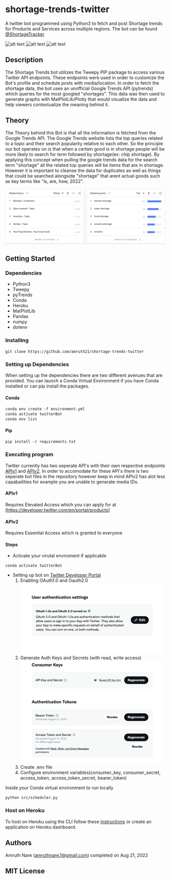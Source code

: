# shortage-trends-twitter
A twitter bot programmed using Python3 to fetch and post Shortage trends for Products and Services across multiple regions. The bot can be found [@ShortageTracker](https://twitter.com/ShortageTracker)


![alt text](https://img.shields.io/github/languages/top/amruth21/shortage-trends-twitter "test") 
![alt text](https://img.shields.io/github/commit-activity/y/amruth21/shortage-trends-twitter "test")
![alt text](https://img.shields.io/github/stars/amruth21/shortage-trends-twitter?style=social "test")

## Description

The Shortage Trends bot utilizes the Tweepy PIP package to access various Twitter API endpoints. These endpoints were used in order to customize the Bot's profile and schedule posts with media/location. In order to fetch the shortage data, the bot uses an unofficial Google Trends API (pytrends) which queries for the most googled "shortages". This data was then used to generate graphs with MatPlotLib/Plotly that would visualize the data and help viewers contextualize the meaning behind it.  

## Theory

The Theory behind this Bot is that all the information is fetched from the Google Trends API. The Google Trends website lists the top queries related to a topic and their search popularity relative to each other. So the principle our bot operates on is that when a certain good is in shortage people will be more likely to search for term followed by shortage(ex: chip shortage). By applying this concept when pulling the google trends data for the search term "shortage" all the related top queries will be items that are in shortage. However it is important to cleanse the data for duplicates as well as things that could be searched alongside "shortage" that arent actual goods such as key terms like "is, are, how, 2022".  

![Alt text](static/trends.png?raw=true "Trends")


## Getting Started

### Dependencies

* Python3
* Tweepy
* pyTrends
* Conda
* Heroku
* MatPlotLib
* Pandas
* numpy
* dotenv

### Installing

```
git clone https://github.com/amruth21/shortage-trends-twitter
```

### Setting up Dependencies

When setting up the dependencies there are two different avenues that are provided. You can launch a Conda Virtual Environment if you have Conda installed or can pip install the packages.

#### Conda

```
conda env create -f environment.yml
conda activate twitterBot
conda env list
```
#### Pip

```
pip install -r requirements.txt
```

### Executing program

Twitter currently has two seperate API's with their own respective endpoints [APIv1](https://developer.twitter.com/en/docs/twitter-api/v1) and [APIv2](https://developer.twitter.com/en/support/twitter-api/v2). In order to accomodate for these API's there is two seperate bot files in the repository however keep in mind APIv2 has alot less capabailities for example you are unable to generate media IDs.

#### APIv1
Requires Elevated Access which you can apply for at [https://developer.twitter.com/en/portal/products]

#### APIv2
Requires Essential Access which is granted to everyone

#### Steps

* Activate your virutal enviroment if applicable

```
conda activate twitterBot
```
* Setting up bot on [Twitter Developer Portal](https://developer.twitter.com/en/portal/dashboard)
    1. Enabling OAuth1.0 and Oauth2.0
    ![Alt text](static/auth.png?raw=true "Auth")
    2. Generate Auth Keys and Secrets (with read, write access)
    ![Alt text](static/keys.png?raw=true "Keys")
    3. Create .env file
    4. Configure environment variables(consumer_key, consumer_secret, access_token, access_token_secret, bearer_token)

Inside your Conda virtual environment to run locally
```
python src/scheduler.py
```

### Host on Heroku
To host on Heroku using the CLI follow these [instructions](https://medium.com/tech-insights/how-to-deploy-a-python-script-or-bot-to-heroku-in-5-minutes-a82de2d3ed40) or create an application on Heroku dashboard.

## Authors

Amruth Nare (amruthnare.1@gmail.com) completed on Aug 21, 2022

## MIT License
